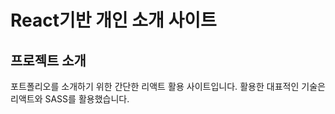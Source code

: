 <h1> React기반 개인 소개 사이트</h1>


<h2> 프로젝트 소개</h2>

<p align="justify">
포트폴리오를 소개하기 위한 간단한 리액트 활용 사이트입니다.
활용한 대표적인 기술은 리액트와 SASS를 활용했습니다.
</p>

